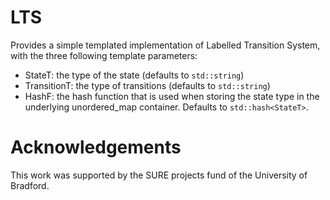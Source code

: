 # LTS 

Provides a simple templated implementation of Labelled Transition System, with the three following template parameters:
- StateT: the type of the state (defaults to `std::string`)
- TransitionT: the type of transitions (defaults to `std::string`)
- HashF: the hash function that is used when storing the state type in the underlying unordered_map container. Defaults to `std::hash<StateT>`.

# Acknowledgements

This work was supported by the SURE projects fund of the University of Bradford.